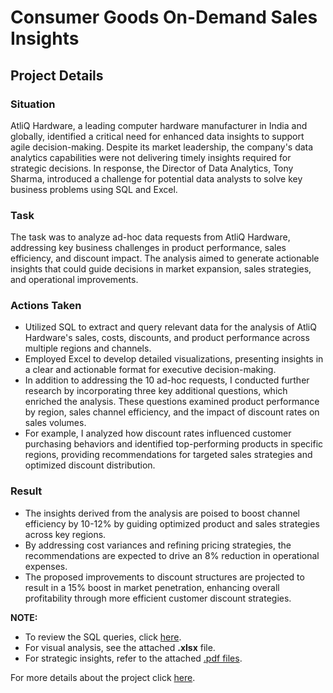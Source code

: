 # Consumer Goods On-Demand Sales Insights

## Project Details
  
### Situation
AtliQ Hardware, a leading computer hardware manufacturer in India and globally, identified a critical need for enhanced data insights to support agile decision-making. Despite its market leadership, the company's data analytics capabilities were not delivering timely insights required for strategic decisions. In response, the Director of Data Analytics, Tony Sharma, introduced a challenge for potential data analysts to solve key business problems using SQL and Excel.

### Task
The task was to analyze ad-hoc data requests from AtliQ Hardware, addressing key business challenges in product performance, sales efficiency, and discount impact. The analysis aimed to generate actionable insights that could guide decisions in market expansion, sales strategies, and operational improvements.

### Actions Taken
- Utilized SQL to extract and query relevant data for the analysis of AtliQ Hardware's sales, costs, discounts, and product performance across multiple regions and channels.
- Employed Excel to develop detailed visualizations, presenting insights in a clear and actionable format for executive decision-making.
- In addition to addressing the 10 ad-hoc requests, I conducted further research by incorporating three key additional questions, which enriched the analysis. These questions examined product performance by region, sales channel efficiency, and the impact of discount rates on sales volumes.
- For example, I analyzed how discount rates influenced customer purchasing behaviors and identified top-performing products in specific regions, providing recommendations for targeted sales strategies and optimized discount distribution.

### Result
- The insights derived from the analysis are poised to boost channel efficiency by 10-12% by guiding optimized product and sales strategies across key regions.
- By addressing cost variances and refining pricing strategies, the recommendations are expected to drive an 8% reduction in operational expenses.
- The proposed improvements to discount structures are projected to result in a 15% boost in market penetration, enhancing overall profitability through more efficient customer discount strategies.


**NOTE:** 
- To review the SQL queries, click [here](https://github.com/ujjwal2131/Consumer-Goods-On-Demand-Sales-Insights/tree/main/SQL%20Queries).
- For visual analysis, see the attached **.xlsx** file.
- For strategic insights, refer to the attached [.pdf files](https://github.com/ujjwal2131/Consumer-Goods-On-Demand-Sales-Insights/tree/main/Insights).

For more details about the project click [here](https://codebasics.io/challenge/codebasics-resume-project-challenge/7).
